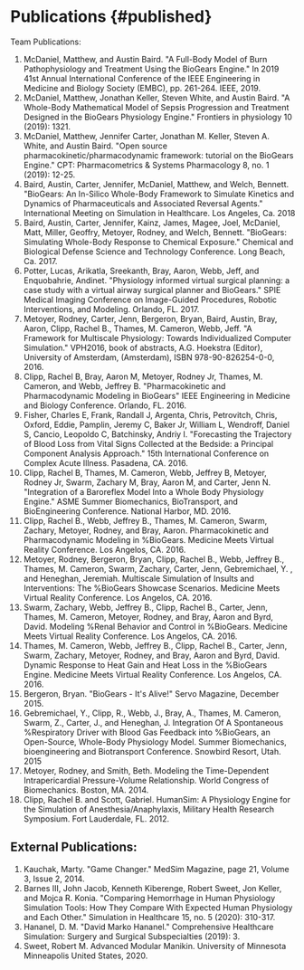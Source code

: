 Publications {#published}
=======
Team Publications:

1. McDaniel, Matthew, and Austin Baird. "A Full-Body Model of Burn Pathophysiology and Treatment Using the BioGears Engine." In 2019 41st Annual International Conference of the IEEE Engineering in Medicine and Biology Society (EMBC), pp. 261-264. IEEE, 2019.
2. McDaniel, Matthew, Jonathan Keller, Steven White, and Austin Baird. "A Whole-Body Mathematical Model of Sepsis Progression and Treatment Designed in the BioGears Physiology Engine." Frontiers in physiology 10 (2019): 1321.
3. McDaniel, Matthew, Jennifer Carter, Jonathan M. Keller, Steven A. White, and Austin Baird. "Open source pharmacokinetic/pharmacodynamic framework: tutorial on the BioGears Engine." CPT: Pharmacometrics & Systems Pharmacology 8, no. 1 (2019): 12-25.
4. Baird, Austin, Carter, Jennifer, McDaniel, Matthew, and Welch, Bennett. "BioGears: An In-Silico Whole-Body Framework to Simulate Kinetics and Dynamics of Pharmaceuticals and Associated Reversal Agents." International Meeting on Simulation in Healthcare. Los Angeles, Ca. 2018
5. Baird, Austin, Carter, Jennifer, Kainz, James, Magee, Joel, McDaniel, Matt, Miller, Geoffry, Metoyer, Rodney, and Welch, Bennett. "BioGears: Simulating Whole-Body Response to Chemical Exposure." Chemical and Biological Defense Science and Technology Conference. Long Beach, Ca. 2017. 
6. Potter, Lucas, Arikatla, Sreekanth, Bray, Aaron, Webb, Jeff, and Enquobahrie, Andinet. "Physiology informed virtual surgical planning: a case study with a virtual airway surgical planner and BioGears." SPIE Medical Imaging Conference on Image-Guided Procedures, Robotic Interventions, and Modeling. Orlando, FL. 2017.
7. Metoyer, Rodney, Carter, Jenn, Bergeron, Bryan, Baird, Austin, Bray, Aaron, Clipp, Rachel B., Thames, M. Cameron, Webb, Jeff. "A Framework for Multiscale Physiology: Towards Individualized Computer Simulation."  VPH2016, book of abstracts, A.G. Hoekstra (Editor), University of Amsterdam, (Amsterdam), ISBN 978-90-826254-0-0, 2016.
8. Clipp, Rachel B, Bray, Aaron M, Metoyer, Rodney Jr, Thames, M. Cameron, and Webb, Jeffrey B. "Pharmacokinetic and Pharmacodynamic Modeling in BioGears" IEEE Engineering in Medicine and Biology Conference. Orlando, FL. 2016.
9. Fisher, Charles E, Frank, Randall J, Argenta, Chris, Petrovitch, Chris, Oxford, Eddie, Pamplin, Jeremy C, Baker Jr, William L, Wendroff, Daniel S, Cancio, Leopoldo C, Batchinsky, Andriy I. "Forecasting the Trajectory of Blood Loss from Vital Signs Collected at the Bedside: a Principal Component Analysis Approach." 15th International Conference on Complex Acute Illness. Pasadena, CA. 2016.
10. Clipp, Rachel B, Thames, M. Cameron, Webb, Jeffrey B, Metoyer, Rodney Jr, Swarm, Zachary M, Bray, Aaron M, and Carter, Jenn N. "Integration of a Baroreflex Model Into a Whole Body Physiology Engine." ASME Summer Biomechanics, BioTransport, and BioEngineering Conference. National Harbor, MD. 2016.
11. Clipp, Rachel B., Webb, Jeffrey B., Thames, M. Cameron, Swarm, Zachary, Metoyer, Rodney, and Bray, Aaron. Pharmacokinetic and Pharmacodynamic Modeling in %BioGears. Medicine Meets Virtual Reality Conference. Los Angelos, CA. 2016.
12. Metoyer, Rodney, Bergeron, Bryan, Clipp, Rachel B., Webb, Jeffrey B., Thames, M. Cameron, Swarm, Zachary, Carter, Jenn, Gebremichael, Y. , and Heneghan, Jeremiah. Multiscale Simulation of Insults and Interventions: The %BioGears Showcase Scenarios. Medicine Meets Virtual Reality Conference. Los Angelos, CA. 2016.
13. Swarm, Zachary, Webb, Jeffrey B., Clipp, Rachel B., Carter, Jenn, Thames, M. Cameron, Metoyer, Rodney, and Bray, Aaron and Byrd, David. Modeling %Renal Behavior and Control in %BioGears. Medicine Meets Virtual Reality Conference. Los Angelos, CA. 2016.
14. Thames, M. Cameron, Webb, Jeffrey B., Clipp, Rachel B., Carter, Jenn, Swarm, Zachary, Metoyer, Rodney, and Bray, Aaron and Byrd, David. Dynamic Response to Heat Gain and Heat Loss in the %BioGears Engine. Medicine Meets Virtual Reality Conference. Los Angelos, CA. 2016.
15. Bergeron, Bryan. "BioGears - It's Alive!" Servo Magazine, December 2015.
16. Gebremichael, Y., Clipp, R., Webb, J., Bray, A., Thames, M. Cameron, Swarm, Z., Carter, J., and Heneghan, J. Integration Of A Spontaneous %Respiratory Driver with Blood Gas Feedback into %BioGears, an Open-Source, Whole-Body Physiology Model. Summer Biomechanics, bioengineering and Biotransport Conference. Snowbird Resort, Utah. 2015
17. Metoyer, Rodney, and Smith, Beth. Modeling the Time-Dependent Intrapericardial Pressure-Volume Relationship. World Congress of Biomechanics. Boston, MA. 2014.
18. Clipp, Rachel B. and Scott, Gabriel. HumanSim: A Physiology Engine for the Simulation of Anesthesia/Anaphylaxis, Military Health Research Symposium. Fort Lauderdale, FL. 2012.

External Publications:
---
1. Kauchak, Marty. "Game Changer." MedSim Magazine, page 21, Volume 3, Issue 2, 2014.
2. Barnes III, John Jacob, Kenneth Kiberenge, Robert Sweet, Jon Keller, and Mojca R. Konia. "Comparing Hemorrhage in Human Physiology Simulation Tools: How They Compare With Expected Human Physiology and Each Other." Simulation in Healthcare 15, no. 5 (2020): 310-317.
3. Hananel, D. M. "David Marko Hananel." Comprehensive Healthcare Simulation: Surgery and Surgical Subspecialties (2019): 3.
4. Sweet, Robert M. Advanced Modular Manikin. University of Minnesota Minneapolis United States, 2020.
